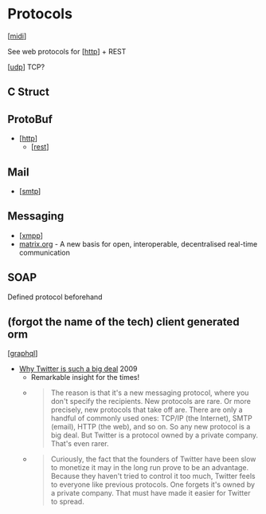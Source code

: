 Protocols
=========

[[midi]]

See web protocols for [[http]] + REST

[[udp]]
TCP?

C Struct
--------


ProtoBuf
--------


* [[http]]
    * [[rest]]


Mail
----

* [[smtp]]


Messaging
---------

* [[xmpp]]
* [matrix.org](https://www.matrix.org/docs/projects/try-matrix-now) - A new basis for open, interoperable, decentralised real-time communication


SOAP
----
Defined protocol beforehand


(forgot the name of the tech) client generated orm
--------------------------------------------------




[[graphql]]

* [Why Twitter is such a big deal](https://web.archive.org/web/20250120031145/https://paulgraham.com/twitter.html) 2009
    * Remarkable insight for the times!
    * > The reason is that it's a new messaging protocol, where you don't specify the recipients. New protocols are rare. Or more precisely, new protocols that take off are. There are only a handful of commonly used ones: TCP/IP (the Internet), SMTP (email), HTTP (the web), and so on. So any new protocol is a big deal. But Twitter is a protocol owned by a private company. That's even rarer.
    * > Curiously, the fact that the founders of Twitter have been slow to monetize it may in the long run prove to be an advantage. Because they haven't tried to control it too much, Twitter feels to everyone like previous protocols. One forgets it's owned by a private company. That must have made it easier for Twitter to spread.


[//begin]: # "Autogenerated link references for markdown compatibility"
[midi]: midi.md "Midi"
[http]: http.md "HTTP"
[udp]: udp.md "UDP"
[rest]: rest.md "rest"
[smtp]: smtp.md "SMTP - Simple Mail Transfer Protocol"
[xmpp]: xmpp.md "XMPP"
[graphql]: graphql.md "GraphQL"
[//end]: # "Autogenerated link references"